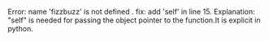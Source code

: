 Error: name 'fizzbuzz' is not defined .
fix: add 'self' in line 15.
Explanation: "self" is needed for passing the object pointer to the function.It is explicit in python.